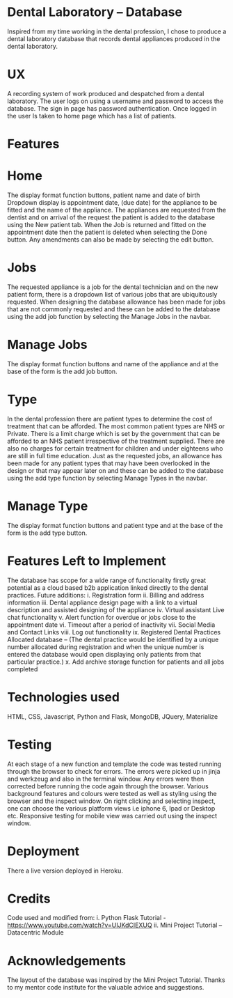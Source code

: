 # Dental Laboratory – Database
Inspired from my time working in the dental profession, I chose to produce a dental laboratory database that records dental appliances produced in the dental laboratory.  
# UX
A recording system of work produced and despatched from a dental laboratory. The user logs on using a username and password to access the database. The sign in page has password authentication. Once logged in the user Is taken to home page which has a list of patients.
# Features
# Home
The display format function buttons, patient name and date of birth
Dropdown display is appointment date, (due date) for the appliance to be fitted and the name of the appliance.
The appliances are requested from the dentist and on arrival of the request the patient is added to the database using the New patient tab. When the Job is returned and fitted on the appointment date then the patient is deleted when selecting the Done button. Any amendments can also be made by selecting the edit button.
# Jobs
The requested appliance is a job for the dental technician and on the new patient form, there is a dropdown list of various jobs that are ubiquitously requested. When designing the database allowance has been made for jobs that are not commonly requested and these can be added to the database using the add job function by selecting the Manage Jobs in the navbar.
# Manage Jobs
The display format function buttons and name of the appliance and at the base of the form is the add job button.
# Type
In the dental profession there are patient types to determine the cost of treatment that can be afforded. The most common patient types are NHS or Private.  There is a limit charge which is set by the government that can be afforded to an NHS patient irrespective of the treatment supplied.  There are also no charges for certain treatment for children and under eighteens who are still in full time education.  Just as the requested jobs, an allowance has been made for any patient types that may have been overlooked in the design or that may appear later on and these can be added to the database using the add type function by selecting Manage Types in the navbar.
# Manage Type
The display format function buttons and patient type and at the base of the form is the add type button.
# Features Left to Implement
The database has scope for a wide range of functionality firstly great potential as a cloud based b2b application linked directly to the dental practices.  Future additions:
i.	Registration form
ii.	Billing and address information
iii.	Dental appliance design page with a link to a virtual description and assisted designing of the appliance
iv.	Virtual assistant Live chat functionality
v.	Alert function for overdue or jobs close to the appointment date
vi.	Timeout after a period of inactivity
vii.	Social Media and Contact Links
viii.	Log out functionality
ix.	Registered Dental Practices Allocated database – (The dental practice would be identified by a unique number allocated during registration and when the unique number is entered the database would open displaying only patients from that particular practice.)
x.	Add archive storage function for patients and all jobs completed

# Technologies used
HTML, CSS, Javascript, Python and Flask, MongoDB, JQuery, Materialize
# Testing
At each stage of a new function and template the code was tested running through the browser to check for errors. The errors were picked up in jinja and werkzeug and also in the terminal window. Any errors were then corrected before running the code again through the browser. 
Various background features and colours were tested as well as styling using the browser and the inspect window. On right clicking and selecting inspect, one can choose the various platform views i.e iphone 6, Ipad or Desktop etc.
Responsive testing for mobile view was carried out using the inspect window.
# Deployment
There a live version deployed in Heroku.
# Credits
Code used and modified from:
i.	Python Flask Tutorial - https://www.youtube.com/watch?v=UIJKdCIEXUQ
ii.	Mini Project Tutorial – Datacentric Module
# Acknowledgements
The layout of the database was inspired by the Mini Project Tutorial. Thanks to my mentor code institute for the valuable advice and suggestions. 
